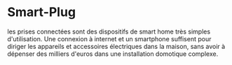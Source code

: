 # Smart-Plug
les prises connectées sont des dispositifs de smart home très simples d'utilisation. Une connexion à internet et un smartphone suffisent pour diriger les appareils et accessoires électriques dans la maison, sans avoir à dépenser des milliers d'euros dans une installation domotique complexe.
